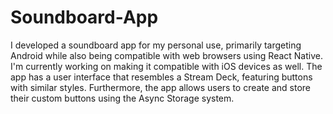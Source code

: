 # Soundboard-App

I developed a soundboard app for my personal use, primarily targeting Android while also being compatible with web browsers using React Native. I'm currently working on making it compatible with iOS devices as well. The app has a user interface that resembles a Stream Deck, featuring buttons with similar styles. Furthermore, the app allows users to create and store their custom buttons using the Async Storage system.
